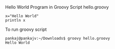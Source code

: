 Hello World Program in Groovy Script
hello.groovy

```console
x="Hello World"
println x
```
To run groovy script
```cosnole 
pankaj@pankajv:~/Downloads$ groovy hello.groovy
Hello World
```
